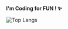 <b>I'm Coding for FUN ! ✨</b>

![Top Langs](https://github-readme-stats.vercel.app/api/top-langs/?username=Ryuuusuke&layout=compact&itle_color=a500ff&text_color=b155ff&hide_border=true&bg_color=00000000)
<!--
**Ryuuusuke/Ryuuusuke** is a ✨ _special_ ✨ repository because its `README.md` (this file) appears on your GitHub profile.

Here are some ideas to get you started:

- 🔭 I’m currently working on ...
- 🌱 I’m currently learning ...
- 👯 I’m looking to collaborate on ...
- 🤔 I’m looking for help with ...
- 💬 Ask me about ...
- 📫 How to reach me: ...
- 😄 Pronouns: ...
- ⚡ Fun fact: ...
-->
